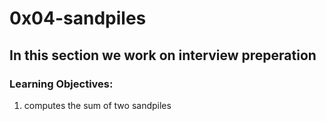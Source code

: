 # 0x04-sandpiles
## In this section we work on interview preperation
### Learning Objectives:
1.  computes the sum of two sandpiles
